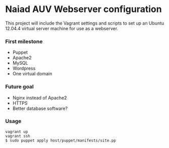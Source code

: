 Naiad AUV Webserver configuration
=================================
This project will include the Vagrant settings and scripts to set up an
Ubuntu 12.04.4 virtual server machine for use as a webserver.

### First milestone
 * Puppet
 * Apache2
 * MySQL
 * Wordpress
 * One virtual domain

### Future goal
 * Nginx instead of Apache2
 * HTTPS
 * Better database software?

### Usage
```
vagrant up
vagrant ssh
$ sudo puppet apply host/puppet/manifests/site.pp
```
